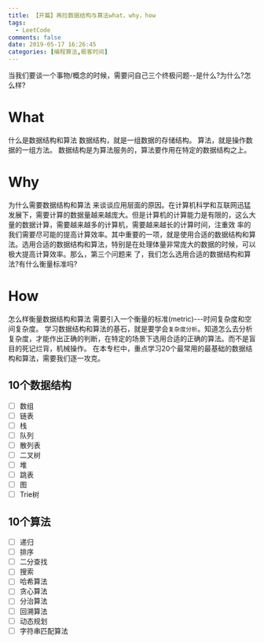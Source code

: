 ```yaml
---
title: 【开篇】再捡数据结构与算法what，why，how
tags:
  - LeetCode
comments: false
date: 2019-05-17 16:26:45
categories: [编程算法,极客时间]
---
```


当我们要谈一个事物/概念的时候，需要问自己三个终极问题--是什么?为什么?怎么样?
<!--more-->
# What
什么是数据结构和算法
数据结构，就是一组数据的存储结构。
算法，就是操作数据的一组方法。
数据结构是为算法服务的，算法要作用在特定的数据结构之上。

# Why
为什么需要数据结构和算法
来谈谈应用层面的原因。在计算机科学和互联网迅猛发展下，需要计算的数据量越来越庞大。但是计算机的计算能力是有限的，这么大量的数据计算，需要越来越多的计算机，需要越来越长的计算时间，注重效
率的我们需要尽可能的提高计算效率。其中重要的一项，就是使用合适的数据结构和算法。选用合适的数据结构和算法，特别是在处理体量非常庞大的数据的时候，可以极大提高计算效率。那么，第三个问题来
了，我们怎么选用合适的数据结构和算法?有什么衡量标准吗?

# How
怎么样衡量数据结构和算法
需要引入一个衡量的标准(metric)---时间复杂度和空间复杂度。 学习数据结构和算法的基石，就是要学会`复杂度分析`。知道怎么去分析复杂度，才能作出正确的判断，在特定的场景下选用合适的正确的算法。而不是盲目的死记烂背，机械操作。
在本专栏中，重点学习20个最常用的最基础的数据结构和算法，需要我们逐一攻克。

## 10个数据结构

- [ ] 数组
- [ ] 链表
- [ ] 栈
- [ ] 队列
- [ ] 散列表
- [ ] 二叉树
- [ ] 堆
- [ ] 跳表
- [ ] 图
- [ ] Trie树

## 10个算法

- [ ] 递归
- [ ] 排序
- [ ] 二分查找
- [ ] 搜索
- [ ] 哈希算法
- [ ] 贪心算法
- [ ] 分治算法
- [ ] 回溯算法
- [ ] 动态规划
- [ ] 字符串匹配算法